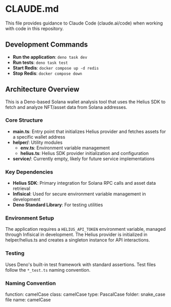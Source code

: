 # CLAUDE.md

This file provides guidance to Claude Code (claude.ai/code) when working with code in this repository.

## Development Commands

- **Run the application**: `deno task dev` 
- **Run tests**: `deno task test`
- **Start Redis**: `docker compose up -d redis`
- **Stop Redis**: `docker compose down`

## Architecture Overview

This is a Deno-based Solana wallet analysis tool that uses the Helius SDK to fetch and analyze NFT/asset data from Solana addresses.

### Core Structure

- **main.ts**: Entry point that initializes Helius provider and fetches assets for a specific wallet address
- **helper/**: Utility modules
  - **env.ts**: Environment variable management
  - **helius.ts**: Helius SDK provider initialization and configuration
- **service/**: Currently empty, likely for future service implementations

### Key Dependencies

- **Helius SDK**: Primary integration for Solana RPC calls and asset data retrieval
- **Infisical**: Used for secure environment variable management in development
- **Deno Standard Library**: For testing utilities

### Environment Setup

The application requires a `HELIUS_API_TOKEN` environment variable, managed through Infisical in development. The Helius provider is initialized in helper/helius.ts and creates a singleton instance for API interactions.

### Testing

Uses Deno's built-in test framework with standard assertions. Test files follow the `*_test.ts` naming convention.

### Naming Convention
function: camelCase
class: camelCase
type: PascalCase
folder: snake_case
file name: camelCase
